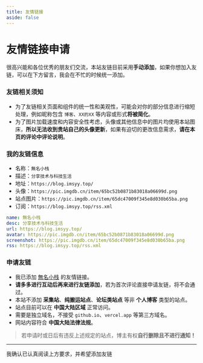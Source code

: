 ```yaml
---
title: 友情链接
aside: false
---
```


<script setup>
import { ref } from "vue";
import Link from "@/views/Link.vue";
import Comments from "@/components/Comments.vue";
import Checkbox from "@/components/Tags/Checkbox.vue";

// 添加友链勾选
const addLinkChecked = ref(false);
</script>

<Link />

# 友情链接申请

很高兴能和各位优秀的朋友们交流，本站友链目前采用**手动添加**，如果你想加入友链，可以在下方留言，我会在不忙的时候统一添加。

### 友链相关须知

- 为了友链相关页面和组件的统一性和美观性，可能会对你的部分信息进行缩短处理，例如昵称包含 `博客`、`XX的XX` 等内容或形式**将被简化**。
- 为了图片加载速度和内容安全性考虑，头像或其他信息中的图片均使用本站图床，**所以无法收到贵站自己的头像更新**，如果有迫切的更改信息需求，**请在本页的评论中评论说明**。

### 我的友链信息

- 名称：`無名小栈`
- 描述：`分享技术与科技生活`
- 地址：`https://blog.imsyy.top/`
- 头像：`https://pic.imgdb.cn/item/65bc52b0871b83018a06699d.png`
- 站点图片：`https://pic.imgdb.cn/item/65dc47009f345e8d030b65ba.png`
- 订阅：`https://blog.imsyy.top/rss.xml`

```yml
name: 無名小栈
desc: 分享技术与科技生活
url: https://blog.imsyy.top/
avatar: https://pic.imgdb.cn/item/65bc52b0871b83018a06699d.png
screenshot: https://pic.imgdb.cn/item/65dc47009f345e8d030b65ba.png
rss: https://blog.imsyy.top/rss.xml
```

### 申请友链

- 我已添加 [無名小栈](https://blog.imsyy.top/) 的友情链接。
- **请多多进行互动后再来进行友链添加**，若为首次评论直接申请友链，将不会通过。
- 本站不添加 **采集站**、**纯搬运站点**、**论坛类站点** 等非 **个人博客** 类型的站点。
- 站点目前可以在 **中国大陆区域** 正常访问。
- 需要是独立域名，不接受 `github.io`、`vercel.app` 等第三方域名。
- 网站内容符合 **中国大陆法律法规**。

> 若申请时或日后有违反上述规定的站点，博主有权**自行删除且不进行通知！**

---

<Checkbox v-model="addLinkChecked">
  我确认已认真阅读上方要求，并希望添加友链
</Checkbox>

<Transition name="fade" mode="out-in">
  <Comments v-if="addLinkChecked" />
</Transition>
